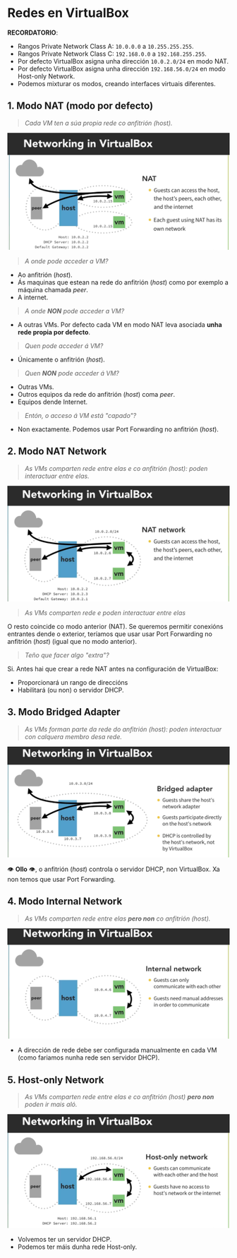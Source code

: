 # Redes en VirtualBox

**RECORDATORIO**:

- Rangos Private Network Class A: `10.0.0.0` a `10.255.255.255`.
- Rangos Private Network Class C: `192.168.0.0` a `192.168.255.255`.
- Por defecto VirtualBox asigna unha dirección `10.0.2.0/24` en modo NAT.
- Por defecto VirtualBox asigna unha dirección `192.168.56.0/24` en modo Host-only Network.
- Podemos mixturar os modos, creando interfaces virtuais diferentes.

## 1. Modo NAT (modo por defecto)

> _Cada VM ten a súa propia rede co anfitrión (host)._

![Modo NAT en VirtualBox](./img/1-Networking-in-VirtualBox-NAT.png)

> _A onde pode acceder a VM?_

- Ao anfitrión (_host_).
- Ás maquinas que estean na rede do anfitrión (_host_) como por exemplo a máquina chamada _peer_.
- A internet.

> _A onde **NON** pode acceder a VM?_

- A outras VMs. Por defecto cada VM en modo NAT leva asociada **unha rede propia por defecto**.

> _Quen pode acceder á VM?_

- Únicamente o anfitrión (_host_).

> _Quen **NON** pode acceder á VM?_

- Outras VMs.
- Outros equipos da rede do anfitrión (_host_) coma _peer_.
- Equipos dende Internet.

> _Entón, o acceso á VM está "capado"?_

- Non exactamente. Podemos usar Port Forwarding no anfitrión (_host_).

## 2. Modo NAT Network

> _As VMs comparten rede entre elas e co anfitrión (host): poden interactuar entre elas._

![Modo NAT Network en VirtualBox](./img/2-Networking-in-VirtualBox-NAT-Network.png)

> _As VMs comparten rede e poden interactuar entre elas_

O resto coincide co modo anterior (NAT). Se queremos permitir conexións entrantes dende o exterior, teríamos que usar usar Port Forwarding no anfitrión (_host_) (igual que no modo anterior).

> _Teño que facer algo "extra"?_

Si. Antes hai que crear a rede NAT antes na configuración de VirtualBox:

- Proporcionará un rango de direccións
- Habilitará (ou non) o servidor DHCP.

## 3. Modo Bridged Adapter

> _As VMs forman parte da rede do anfitrión (host): poden interactuar con calquera membro desa rede._

![Modo Bridged Adapter en VirtualBox](./img/3-Networking-in-VirtualBox-Bridged-Adapter.png)

👁 **Ollo** 👁, o anfitrión (_host_) controla o servidor DHCP, non VirtualBox. Xa non temos que usar Port Forwarding.

## 4. Modo Internal Network

> _As VMs comparten rede entre elas **pero non** co anfitrión (host)._

![Modo Internal Network en VirtualBox](./img/4-Networking-in-VirtualBox-Internal-Network.png)

- A dirección de rede debe ser configurada manualmente en cada VM (como fariamos nunha rede sen servidor DHCP).

## 5. Host-only Network

> _As VMs comparten rede entre elas e co anfitrión (host) **pero non** poden ir mais aló._

![Modo Host-only Network en VirtualBox](./img/5-Networking-in-VirtualBox-Host-only-Network.png)

- Volvemos ter un servidor DHCP.
- Podemos ter máis dunha rede Host-only.
